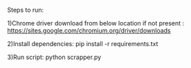 
Steps to run:

1)Chrome driver download from below location if not present : https://sites.google.com/chromium.org/driver/downloads

2)Install dependencies:
    pip install -r requirements.txt

3)Run script:
    python scrapper.py
